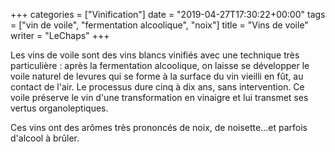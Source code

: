 +++
categories = ["Vinification"]
date = "2019-04-27T17:30:22+00:00"
tags = ["vin de voile", "fermentation alcoolique", "noix"]
title = "Vins de voile"
writer = "LeChaps"
+++

Les vins de voile sont des vins blancs vinifiés avec une technique très particulière : après la fermentation alcoolique, on laisse se développer le voile naturel de levures qui se forme à la surface du vin vieilli en fût, au contact de l'air. Le processus dure cinq à dix ans, sans intervention. Ce voile préserve le vin d'une transformation en vinaigre et lui transmet ses vertus organoleptiques.  

Ces vins ont des arômes très prononcés de noix, de noisette...et parfois d'alcool à brûler.